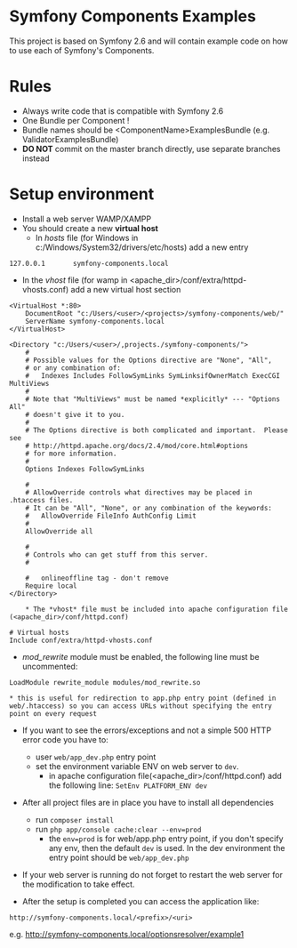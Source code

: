 # Symfony Components Examples

This project is based on Symfony 2.6 and will contain example code on how to use each of Symfony's Components.

# Rules

- Always write code that is compatible with Symfony 2.6
- One Bundle per Component !
- Bundle names should be &lt;ComponentName&gt;ExamplesBundle (e.g. ValidatorExamplesBundle)
- **DO NOT** commit on the master branch directly, use separate branches instead


# Setup environment

* Install a web server WAMP/XAMPP
* You should create a new **virtual host**
  * In *hosts* file (for Windows in c:/Windows/System32/drivers/etc/hosts) add a new entry

```
127.0.0.1       symfony-components.local
```

  * In the *vhost* file (for wamp in <apache_dir>/conf/extra/httpd-vhosts.conf) add a new virtual host section

```
<VirtualHost *:80>
    DocumentRoot "c:/Users/<user>/<projects>/symfony-components/web/"
    ServerName symfony-components.local
</VirtualHost>

<Directory "c:/Users/<user>/,projects./symfony-components/">
    #
    # Possible values for the Options directive are "None", "All",
    # or any combination of:
    #   Indexes Includes FollowSymLinks SymLinksifOwnerMatch ExecCGI MultiViews
    #
    # Note that "MultiViews" must be named *explicitly* --- "Options All"
    # doesn't give it to you.
    #
    # The Options directive is both complicated and important.  Please see
    # http://httpd.apache.org/docs/2.4/mod/core.html#options
    # for more information.
    #
    Options Indexes FollowSymLinks

    #
    # AllowOverride controls what directives may be placed in .htaccess files.
    # It can be "All", "None", or any combination of the keywords:
    #   AllowOverride FileInfo AuthConfig Limit
    #
    AllowOverride all

    #
    # Controls who can get stuff from this server.
    #

    #   onlineoffline tag - don't remove
    Require local	
</Directory>
``` 

        * The *vhost* file must be included into apache configuration file (<apache_dir>/conf/httpd.conf)
```
# Virtual hosts
Include conf/extra/httpd-vhosts.conf
``` 

* *mod_rewrite* module must be enabled, the following line must be uncommented:
```
LoadModule rewrite_module modules/mod_rewrite.so
```
    * this is useful for redirection to app.php entry point (defined in  web/.htaccess) so you can access URLs without specifying the entry point on every request

* If you want to see the errors/exceptions and not a simple 500 HTTP error code you have to:
    * user `web/app_dev.php` entry point
    * set the environment variable ENV on web server to `dev`. 
        * in apache configuration file(<apache_dir>/conf/httpd.conf) add the following line: `SetEnv PLATFORM_ENV dev`

* After all project files are in place you have to install all dependencies
	* run `composer install`
    * run `php app/console cache:clear --env=prod` 
        * the `env=prod` is for web/app.php entry point, if you don't specify any env, then the default `dev` is used. In the dev environment the entry point should be `web/app_dev.php`

* If your web server is running do not forget to restart the web server for the modification to take effect.

* After the setup is completed you can access the application like:
```
http://symfony-components.local/<prefix>/<uri>
```

e.g. http://symfony-components.local/optionsresolver/example1